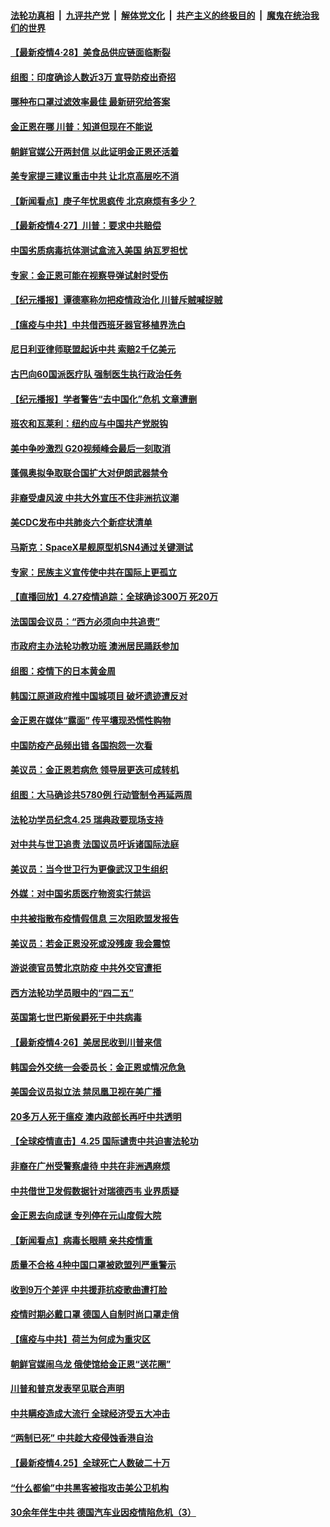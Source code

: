 

####  [法轮功真相](../../../../basic/blob/master/README.md?t=04281801) &nbsp;|&nbsp; [九评共产党](../../../../9ping.md/blob/master/README.md?t=04281801) &nbsp;|&nbsp; [解体党文化](../../../../jtdwh.md/blob/master/README.md?t=04281801)  &nbsp;|&nbsp; [共产主义的终极目的](../../../../gczydzjmd.md/blob/master/README.md?t=04281801) &nbsp;|&nbsp; [魔鬼在统治我们的世界](../../../../mgztzwmdsj.md/blob/master/README.md?t=04281801) 

#### [【最新疫情4·28】美食品供应链面临断裂](../pages/nsc418/n12066045.md?t=04281801) 

#### [组图：印度确诊人数近3万 宣导防疫出奇招](../pages/nsc418/n12064746.md?t=04281801) 

#### [哪种布口罩过滤效率最佳 最新研究给答案](../pages/nsc418/n12065921.md?t=04281801) 

#### [金正恩在哪 川普：知道但现在不能说](../pages/nsc418/n12065885.md?t=04281801) 

#### [朝鲜官媒公开两封信 以此证明金正恩还活着](../pages/nsc418/n12065837.md?t=04281801) 

#### [美专家提三建议重击中共 让北京高层吃不消](../pages/nsc418/n12063590.md?t=04281801) 

#### [【新闻看点】庚子年忧思疯传 北京麻烦有多少？](../pages/nsc418/n12064980.md?t=04281801) 

#### [【最新疫情4·27】川普：要求中共赔偿](../pages/nsc418/n12062769.md?t=04281801) 

#### [中国劣质病毒抗体测试盒流入美国 纳瓦罗担忧](../pages/nsc418/n12065674.md?t=04281801) 

#### [专家：金正恩可能在视察导弹试射时受伤](../pages/nsc418/n12065576.md?t=04281801) 

#### [【纪元播报】谭德塞称勿把疫情政治化 川普斥贼喊捉贼](../pages/nsc418/n12065449.md?t=04281801) 

#### [【瘟疫与中共】中共借西班牙器官移植界洗白](../pages/nsc418/n12053386.md?t=04281801) 

#### [尼日利亚律师联盟起诉中共 索赔2千亿美元](../pages/nsc418/n12065490.md?t=04281801) 

#### [古巴向60国派医疗队 强制医生执行政治任务](../pages/nsc418/n12059110.md?t=04281801) 

#### [【纪元播报】学者警告“去中国化”危机 文章遭删](../pages/nsc418/n12065092.md?t=04281801) 

#### [班农和瓦莱利：纽约应与中国共产党脱钩](../pages/nsc418/n12065284.md?t=04281801) 

#### [美中争吵激烈 G20视频峰会最后一刻取消](../pages/nsc418/n12065143.md?t=04281801) 

#### [蓬佩奥拟争取联合国扩大对伊朗武器禁令](../pages/nsc418/n12064820.md?t=04281801) 

#### [非裔受虐风波 中共大外宣压不住非洲抗议潮](../pages/nsc418/n12065001.md?t=04281801) 

#### [美CDC发布中共肺炎六个新症状清单](../pages/nsc418/n12064919.md?t=04281801) 

#### [马斯克：SpaceX星舰原型机SN4通过关键测试](../pages/nsc418/n12064612.md?t=04281801) 

#### [专家：民族主义宣传使中共在国际上更孤立](../pages/nsc418/n12064584.md?t=04281801) 

#### [【直播回放】4.27疫情追踪：全球确诊300万 死20万](../pages/nsc418/n12064591.md?t=04281801) 

#### [法国国会议员：“西方必须向中共追责”](../pages/nsc418/n12064690.md?t=04281801) 

#### [市政府主办法轮功教功班 澳洲居民踊跃参加](../pages/nsc418/n12055089.md?t=04281801) 

#### [组图：疫情下的日本黄金周](../pages/nsc418/n12063938.md?t=04281801) 

#### [韩国江原道政府推中国城项目 破坏遗迹遭反对](../pages/nsc418/n12064087.md?t=04281801) 

#### [金正恩在媒体“露面” 传平壤现恐慌性购物](../pages/nsc418/n12064316.md?t=04281801) 

#### [中国防疫产品频出错 各国抱怨一次看](../pages/nsc418/n12064070.md?t=04281801) 

#### [美议员：金正恩若病危 领导层更迭可成转机](../pages/nsc418/n12063750.md?t=04281801) 

#### [组图：大马确诊共5780例 行动管制令再延两周](../pages/nsc418/n12060261.md?t=04281801) 

#### [法轮功学员纪念4.25 瑞典政要现场支持](../pages/nsc418/n12062714.md?t=04281801) 

#### [对中共与世卫追责 法国议员吁诉诸国际法庭](../pages/nsc418/n12063439.md?t=04281801) 

#### [美议员：当今世卫行为更像武汉卫生组织](../pages/nsc418/n12063277.md?t=04281801) 

#### [外媒：对中国劣质医疗物资实行禁运](../pages/nsc418/n12063396.md?t=04281801) 

#### [中共被指散布疫情假信息 三次阻欧盟发报告](../pages/nsc418/n12063132.md?t=04281801) 

#### [美议员：若金正恩没死或没残废 我会震惊](../pages/nsc418/n12062962.md?t=04281801) 

#### [游说德官员赞北京防疫 中共外交官遭拒](../pages/nsc418/n12062802.md?t=04281801) 

#### [西方法轮功学员眼中的“四二五”](../pages/nsc418/n12057728.md?t=04281801) 

#### [英国第七世巴斯侯爵死于中共病毒](../pages/nsc418/n12062217.md?t=04281801) 

#### [【最新疫情4·26】美居民收到川普来信](../pages/nsc418/n12059529.md?t=04281801) 

#### [韩国会外交统一会委员长：金正恩或情况危急](../pages/nsc418/n12062517.md?t=04281801) 

#### [美国会议员拟立法 禁凤凰卫视在美广播](../pages/nsc418/n12062454.md?t=04281801) 

#### [20多万人死于瘟疫 澳内政部长再吁中共透明](../pages/nsc418/n12062360.md?t=04281801) 

#### [【全球疫情直击】4.25 国际谴责中共迫害法轮功](../pages/nsc418/n12062346.md?t=04281801) 

#### [非裔在广州受警察虐待 中共在非洲遇麻烦](../pages/nsc418/n12058949.md?t=04281801) 

#### [中共借世卫发假数据针对瑞德西韦 业界质疑](../pages/nsc418/n12061400.md?t=04281801) 

#### [金正恩去向成谜 专列停在元山度假大院](../pages/nsc418/n12061608.md?t=04281801) 

#### [【新闻看点】病毒长眼睛 亲共疫情重](../pages/nsc418/n12061304.md?t=04281801) 

#### [质量不合格 4种中国口罩被欧盟列严重警示](../pages/nsc418/n12061558.md?t=04281801) 

#### [收到9万个差评 中共援菲抗疫歌曲遭打脸](../pages/nsc418/n12061514.md?t=04281801) 

#### [疫情时期必戴口罩 德国人自制时尚口罩走俏](../pages/nsc418/n12060538.md?t=04281801) 

#### [【瘟疫与中共】荷兰为何成为重灾区](../pages/nsc418/n12042163.md?t=04281801) 

#### [朝鲜官媒闹乌龙 俄使馆给金正恩“送花圈”](../pages/nsc418/n12061172.md?t=04281801) 

#### [川普和普京发表罕见联合声明](../pages/nsc418/n12061249.md?t=04281801) 

#### [中共瞒疫造成大流行 全球经济受五大冲击](../pages/nsc418/n12061111.md?t=04281801) 

#### [“两制已死” 中共趁大疫侵蚀香港自治](../pages/nsc418/n12060838.md?t=04281801) 

#### [【最新疫情4.25】全球死亡人数破二十万](../pages/nsc418/n12059371.md?t=04281801) 

#### [“什么都偷”中共黑客被指攻击美公卫机构](../pages/nsc418/n12060752.md?t=04281801) 

#### [30余年伴生中共 德国汽车业因疫情陷危机（3）](../pages/nsc418/n12060587.md?t=04281801) 

